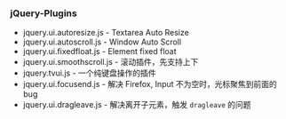 ### jQuery-Plugins
  * jquery.ui.autoresize.js     - Textarea Auto Resize
  * jquery.ui.autoscroll.js     - Window Auto Scroll
  * jquery.ui.fixedfloat.js     - Element fixed float
  * jquery.ui.smoothscroll.js   - 滚动插件，先支持上下
  * jquery.tvui.js              - 一个纯键盘操作的插件
  * jquery.ui.focusend.js       - 解决 Firefox, Input 不为空时，光标聚焦到前面的 bug
  * jquery.ui.dragleave.js      - 解决离开子元素，触发 `dragleave` 的问题
